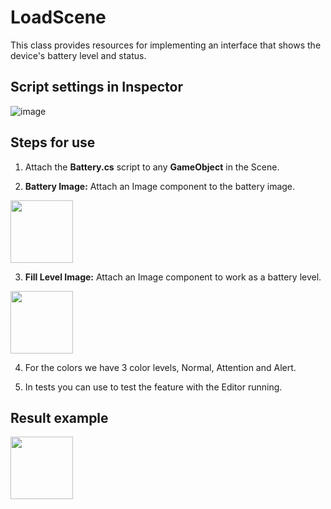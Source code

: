 # LoadScene
This class provides resources for implementing an interface that shows the device's battery level and status.

## Script settings in Inspector
![image](../master/Images/Example.png)

## Steps for use
1. Attach the **Battery.cs** script to any **GameObject** in the Scene.

2. **Battery Image:** Attach an Image component to the battery image.
<img src="../master/Images/BatteryImage.png" width="100" height="100">

3. **Fill Level Image:** Attach an Image component to work as a battery level.
<img src="../master/Images/FillLevelBattery.png" width="100" height="100">

4. For the colors we have 3 color levels, Normal, Attention and Alert.

5. In tests you can use to test the feature with the Editor running.

## Result example

<img src="../master/Images/BatteryResult.png" width="100">
